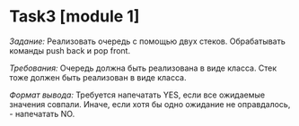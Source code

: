 # Task3 [module 1]
*Задание:*
Реализовать очередь с помощью двух стеков.
Обрабатывать команды push back и pop front.

*Требования:*
Очередь должна быть реализована в виде класса. Стек тоже должен быть реализован в виде класса.

*Формат вывода:*
Требуется напечатать YES, если все ожидаемые значения совпали. Иначе, если хотя бы одно ожидание не оправдалось, - напечатать NO.